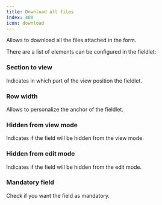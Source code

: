 ```yaml
---
title: Download all files
index: 400
icon: download
---
```


Allows to download all the files attached in the form.

There are a list of elements can be configured in the fieldlet:

### Section to view

Indicates in which part of the view position the fieldlet.

### Row width

Allows to personalize the anchor of the fieldlet.

### Hidden from view mode

Indicates if the field will be hidden from the view mode.

### Hidden from edit mode

Indicates if the field will be hidden from the edit mode.

### Mandatory field

Check if you want the field as mandatory.
